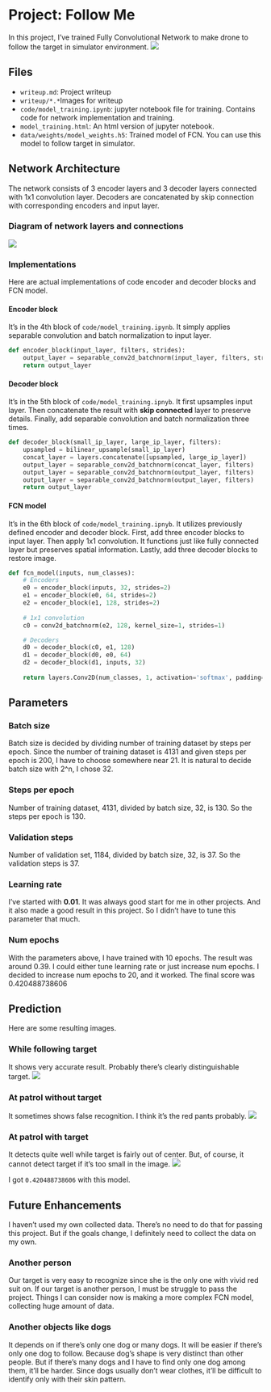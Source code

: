 # Project: Follow Me
In this project, I’ve trained Fully Convolutional Network to make drone to follow the target in simulator environment. 
![](writeup/Screen%20Shot%202018-04-13%20at%201.21.16%20PM.png)

## Files
- `writeup.md`: Project writeup
- `writeup/*.*`Images for writeup
- `code/model_training.ipynb`: jupyter notebook file for training. Contains code for network implementation and training.
- `model_training.html`: An html version of jupyter notebook. 
-  `data/weights/model_weights.h5`: Trained model of FCN. You can use this model to follow target in simulator.

## Network Architecture
The network consists of  3 encoder layers and 3 decoder layers connected with 1x1 convolution layer. Decoders are concatenated by skip connection with corresponding encoders and input layer.

### Diagram of network layers and connections
![](writeup/4A02C405-7F33-412F-864F-7D38791D9AA1.png)

### Implementations
Here are actual implementations of code encoder and decoder blocks and FCN model.

#### Encoder block
It’s in the 4th block of `code/model_training.ipynb`. It simply applies separable convolution and batch normalization to input layer.
```python
def encoder_block(input_layer, filters, strides):
    output_layer = separable_conv2d_batchnorm(input_layer, filters, strides)
    return output_layer
```

#### Decoder block
It’s in the 5th block of `code/model_training.ipnyb`. It first upsamples input layer. Then concatenate the result with **skip connected** layer to preserve details. Finally, add separable convolution and batch normalization three times.
```python
def decoder_block(small_ip_layer, large_ip_layer, filters):
    upsampled = bilinear_upsample(small_ip_layer)
    concat_layer = layers.concatenate([upsampled, large_ip_layer])
    output_layer = separable_conv2d_batchnorm(concat_layer, filters)
    output_layer = separable_conv2d_batchnorm(output_layer, filters)
    output_layer = separable_conv2d_batchnorm(output_layer, filters)
    return output_layer
```

#### FCN model
It’s in the 6th block of `code/model_training.ipnyb`. It utilizes previously defined encoder and decoder block. First, add three encoder blocks to input layer. Then apply 1x1 convolution. It functions just like fully connected layer but preserves spatial information. Lastly, add three decoder blocks to restore image.
```python
def fcn_model(inputs, num_classes):
    # Encoders
    e0 = encoder_block(inputs, 32, strides=2)
    e1 = encoder_block(e0, 64, strides=2)
    e2 = encoder_block(e1, 128, strides=2)
    
    # 1x1 convolution
    c0 = conv2d_batchnorm(e2, 128, kernel_size=1, strides=1)

    # Decoders
    d0 = decoder_block(c0, e1, 128)
    d1 = decoder_block(d0, e0, 64)
    d2 = decoder_block(d1, inputs, 32)
    
    return layers.Conv2D(num_classes, 1, activation='softmax', padding='same')(d2)
```

## Parameters
### Batch size
Batch size is decided by dividing number of training dataset by steps per epoch. Since the number of training dataset is 4131 and given steps per epoch is 200, I have to choose somewhere near 21. It is natural to decide batch size with 2^n, I chose 32.

### Steps per epoch
Number of training dataset, 4131, divided by batch size, 32, is 130. So the steps per epoch is 130.

### Validation steps
Number of validation set, 1184, divided by batch size, 32, is 37. So the validation steps is 37.

### Learning rate
I’ve started with **0.01**. It was always good start for me in other projects. And it also made a good result in this project. So I didn’t have to tune this parameter that much.

### Num epochs
With the parameters above, I have trained with 10 epochs. The result was around 0.39. I could either tune learning rate or just increase num epochs. I decided to increase num epochs to 20, and it worked. The final score was 0.420488738606

## Prediction
Here are some resulting images.

### While following target
It shows very accurate result. Probably there’s clearly distinguishable target.
![](writeup/886E0D51-62F6-4679-AFB4-AEF1F4B3122A.png)

### At patrol without target
It sometimes shows false recognition. I think it’s the red pants probably.
![](writeup/29F94644-1B61-46AA-AF06-693FA50ED8AF.png)

### At patrol with target
It detects quite well while target is fairly out of center. But, of course, it cannot detect target if it’s too small in the image.
![](writeup/8CD84A55-ED99-4691-8D57-EFE2A640EFE3.png)

I got `0.420488738606` with this model.

## Future Enhancements
I haven’t used my own collected data. There’s no need to do that for passing this project. But if the goals change, I definitely need to collect the data on my own. 

### Another person
Our target is very easy to recognize since she is the only one with vivid red suit on. If our target is another person, I must be struggle to pass the project. Things I can consider now is making a more complex FCN model, collecting huge amount of data.

### Another objects like dogs
It depends on if there’s only one dog or many dogs. 
It will be easier if there’s only one dog to follow. Because dog’s shape is very distinct than other people. 
But if there’s many dogs and I have to find only one dog among them, it’ll be harder. Since dogs usually don’t wear clothes, it’ll be difficult to identify only with their skin pattern.